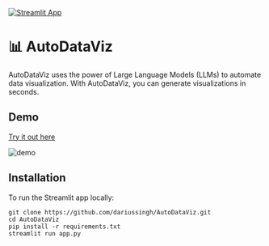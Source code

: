 [![Streamlit App](https://static.streamlit.io/badges/streamlit_badge_black_white.svg)](https://autodataviz.streamlit.app/)

# 📊 AutoDataViz

AutoDataViz uses the power of Large Language Models (LLMs) to automate data visualization. With AutoDataViz, you can generate visualizations in seconds.

## Demo

[Try it out here](https://autodataviz.streamlit.app/)

![demo](https://github.com/dariussingh/AutoDataViz/assets/75756866/1a864ffc-ef7f-455f-9595-4361d3775179)

## Installation
To run the Streamlit app locally:
```
git clone https://github.com/dariussingh/AutoDataViz.git
cd AutoDataViz
pip install -r requirements.txt
streamlit run app.py
```
